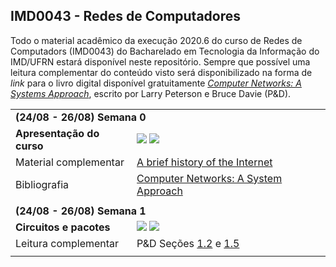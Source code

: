 ## IMD0043 - Redes de Computadores

Todo o material acadêmico da execução 2020.6 do curso de Redes de Computadors (IMD0043) do Bacharelado em Tecnologia da Informação do IMD/UFRN estará disponível neste repositório. Sempre que possível uma leitura complementar do conteúdo visto será disponibilizado na forma de *link* para o livro digital disponível gratuitamente [*Computer Networks: A Systems Approach*](https://book.systemsapproach.org), escrito por Larry Peterson e Bruce Davie (P&D).

<table style="width:100%">
  
  <tr>
    <td colspan="2"><strong>(24/08 - 26/08) Semana 0</strong></td>
  </tr>
  <tr>
    <td><strong>Apresentação do curso</strong></td>
    <td><a target="_blank" href="#"><img src="https://img.shields.io/badge/-Slides-008ED2?style=flat-square&logo=adobe-acrobat-reader"></a> <a target="_blank" href="#"><img src="https://img.shields.io/badge/-Videoaula-ff0000?style=flat-square&logo=youtube"></a></td>
  </tr>
  <tr>
    <td>Material complementar</td>
    <td><a target="_blank" href="https://www.internetsociety.org/internet/history-internet/brief-history-internet/">A brief history of the Internet</a></td>
  </tr>
  <tr>
    <td>Bibliografia</td>
    <td><a target="_blank" href="https://book.systemsapproach.org/">Computer Networks: A System Approach</a></td>
  </tr>
  
  <tr><td colspan="2"></td></tr>
  
  <tr>
    <td colspan="2"><strong>(24/08 - 26/08) Semana 1</strong></td>
  </tr>
  <tr>
    <td><strong>Circuitos e pacotes</strong></td>
    <td><a target="_blank" href="#"><img src="https://img.shields.io/badge/-Slides-008ED2?style=flat-square&logo=adobe-acrobat-reader"></a> <a target="_blank" href="#"><img src="https://img.shields.io/badge/-Videoaula-ff0000?style=flat-square&logo=youtube"></a></td>
  </tr>
  <tr>
    <td>Leitura complementar</td>
    <td>P&D Seções <a target="_blank" href="https://book.systemsapproach.org/foundation/requirements.html">1.2</a> e <a target="_blank" href="https://book.systemsapproach.org/foundation/performance.html">1.5</a></td>
  </tr>
  
  <tr><td colspan="2"></td></tr>
  
  <!--
  <tr>
    <td colspan="2"><strong>(31/08 - 02/09) Semana 2</strong></td>
  </tr>
  <tr>
    <td><strong>Como a Internet funciona?</strong></td>
    <td><a target="_blank" href="#"><img src="https://img.shields.io/badge/-Slides-008ED2?style=flat-square&logo=adobe-acrobat-reader"></a> <a target="_blank" href="#"><img src="https://img.shields.io/badge/-Videoaula-ff0000?style=flat-square&logo=youtube"></a></td>
  </tr>
  <tr>
    <td>Leitura complementar</td>
    <td>P&D Seções <a target="_blank" href="https://book.systemsapproach.org/foundation/applications.html">1.1</a> e <a target="_blank" href="https://book.systemsapproach.org/foundation/software.html">1.4</a></td>
  </tr>
  <tr>
    <td>Material complementar</td>
    <td><a target="_blank" href="https://developer.mozilla.org/pt-BR/docs/Learn/Common_questions/Como_a_internet_funciona">Como a Internet funciona?</a> <br/> <a target="_blank" href="https://medium.com/@User3141592/how-does-the-internet-work-edc2e22e7eb8">How does the Internet works?</a> </td> 
  </tr>
  <tr>
    <td>Atividades</td>
    <td><a target="_blank" href="https://book.systemsapproach.org/foundation/requirements.html">Lista de atividades #01</a></td>
  </tr>
  -->
</table>



